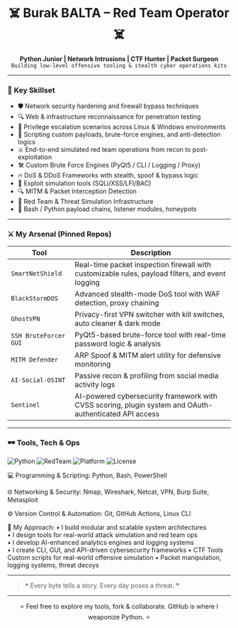 <h1 align="center">☠️ Burak BALTA – Red Team Operator ☠️</h1>

<p align="center">
  <b>Python Junior | Network Intrusions | CTF Hunter | Packet Surgeon</b><br>
  <code>Building low-level offensive tooling & stealth cyber operations kits</code>
</p>

---

### 🧠 Key Skillset
- 🛡️ Network security hardening and firewall bypass techniques  
- 🔍 Web & infrastructure reconnaissance for penetration testing  
- 🚪 Privilege escalation scenarios across Linux & Windows environments  
- 🔧 Scripting custom payloads, brute-force engines, and anti-detection logics  
- ⚔️ End-to-end simulated red team operations from recon to post-exploitation
- 🛠️ Custom Brute Force Engines (PyQt5 / CLI / Logging / Proxy)
- 🔥 DoS & DDoS Frameworks with stealth, spoof & bypass logic
- 🧪 Exploit simulation tools (SQLi/XSS/LFI/BAC)
- 🔍 MITM & Packet Interception Detection
- 🎯 Red Team & Threat Simulation Infrastructure
- 🐚 Bash / Python payload chains, listener modules, honeypots

---

### ⚔️ My Arsenal (Pinned Repos)

| Tool | Description |
|------|-------------|
| `SmartNetShield` | Real-time packet inspection firewall with customizable rules, payload filters, and event logging |
| `BlackStormDOS` | Advanced stealth-mode DoS tool with WAF detection, proxy chaining |
| `GhostVPN` | Privacy-first VPN switcher with kill switches, auto cleaner & dark mode |
| `SSH BruteForcer GUI` | PyQt5-based brute-force tool with real-time password logic & analysis |
| `MITM Defender` | ARP Spoof & MITM alert utility for defensive monitoring |
| `AI-Social-OSINT` | Passive recon & profiling from social media activity logs |
| `Sentinel` | AI-powered cybersecurity framework with CVSS scoring, plugin system and OAuth-authenticated API access |

---

### 🕶️ Tools, Tech & Ops

![Python](https://img.shields.io/badge/python-3.10-blue?logo=python&style=flat)
![RedTeam](https://img.shields.io/badge/type-red--team-critical?style=flat)
![Platform](https://img.shields.io/badge/platform-linux%20%7C%20windows-informational?style=flat)
![License](https://img.shields.io/badge/license-MIT-green)

💻 Programming & Scripting:
Python, Bash, PowerShell

🌐 Networking & Security:
Nmap, Wireshark, Netcat, VPN, Burp Suite, Metasploit

⚙️ Version Control & Automation:
Git, GitHub Actions, Linux CLI

🧠 My Approach:
• I build modular and scalable system architectures  
• I design tools for real-world attack simulation and red team ops  
• I develop AI-enhanced analytics engines and logging systems  
• I create CLI, GUI, and API-driven cybersecurity frameworks
• CTF Tools Custom scripts for real-world offensive simulation
• Packet manipulation, logging systems, threat decoys

---

> ❝ Every byte tells a story. Every day poses a threat. ❞

---

<p align="center">
  ⭐ Feel free to explore my tools, fork & collaborate. GitHub is where I weaponize Python. ⭐
</p>
